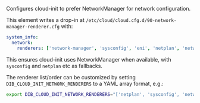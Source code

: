 Configures cloud-init to prefer NetworkManager for network configuration.

This element writes a drop-in at `/etc/cloud/cloud.cfg.d/90-network-manager-renderer.cfg` with:

```yaml
system_info:
  network:
    renderers: ['network-manager', 'sysconfig', 'eni', 'netplan', 'networkd']
```

This ensures cloud-init uses NetworkManager when available, with `sysconfig` and `netplan` etc as fallbacks.

The renderer list/order can be customized by setting `DIB_CLOUD_INIT_NETWORK_RENDERERS` to a YAML array format, e.g.:
```bash
export DIB_CLOUD_INIT_NETWORK_RENDERERS="['netplan', 'sysconfig', 'network-manager']"
```
